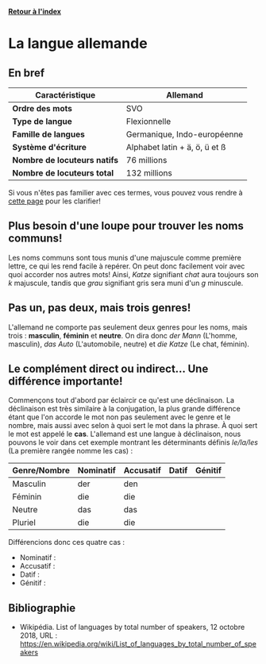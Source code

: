 [**Retour à l'index**](indexLangues.md)
# La langue allemande

## En bref

| Caractéristique | Allemand |
|---|---|
| **Ordre des mots** | SVO |
| **Type de langue** | Flexionnelle |
| **Famille de langues** | Germanique, Indo-européenne |
| **Système d'écriture** | Alphabet latin + ä, ö, ü et ß |
| **Nombre de locuteurs natifs** | 76 millions |
| **Nombre de locuteurs total** | 132 millions |

Si vous n'êtes pas familier avec ces termes, vous pouvez vous rendre à [cette page](typologie.md) pour les clarifier!

## Plus besoin d'une loupe pour trouver les noms communs!

Les noms communs sont tous munis d'une majuscule comme première lettre, ce qui les rend facile à repérer. On peut donc facilement voir avec quoi accorder nos autres mots! Ainsi, *Katze* signifiant *chat* aura toujours son *k* majuscule, tandis que *grau* signifiant gris sera muni d'un *g* minuscule.
 
## Pas un, pas deux, mais trois genres! <!-- Continuer -->

L'allemand ne comporte pas seulement deux genres pour les noms, mais trois : **masculin**, **féminin** et **neutre**. On dira donc *der Mann* (L'homme, masculin), *das Auto* (L'automobile, neutre) et *die Katze* (Le chat, féminin).

## Le complément direct ou indirect... Une différence importante!

Commençons tout d'abord par éclaircir ce qu'est une déclinaison. La déclinaison est très similaire à la conjugation, la plus grande différence étant que l'on accorde le mot non pas seulement avec le genre et le nombre, mais aussi avec selon à quoi sert le mot dans la phrase. À quoi sert le mot est appelé le **cas**. L'allemand est une langue à déclinaison, nous pouvons le voir dans cet exemple montrant les déterminants définis *le/la/les* (La première rangée nomme les cas) :

|Genre/Nombre|Nominatif|Accusatif|Datif|Génitif|
|-|-|-|-|-|
|Masculin|der|den|||
|Féminin|die|die|||
|Neutre|das|das|||
|Pluriel|die|die|||

Différencions donc ces quatre cas : 

- Nominatif :
- Accusatif : 
- Datif :
- Génitif :

## Bibliographie 

- Wikipédia. List of languages by total number of speakers, 12 octobre 2018, URL : https://en.wikipedia.org/wiki/List_of_languages_by_total_number_of_speakers
